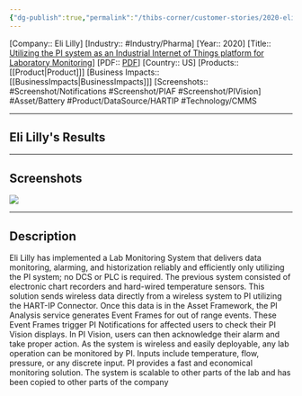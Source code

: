 ```yaml
---
{"dg-publish":true,"permalink":"/thibs-corner/customer-stories/2020-eli-lilly-utilizing-the-pi-system-as-an-industrial-internet-of-things-platform-for-laboratory-monitoring/","noteIcon":""}
---
```


[Company:: Eli Lilly]
[Industry:: #Industry/Pharma]
[Year:: 2020]
[Title:: [Utilizing the PI system as an Industrial Internet of Things platform for Laboratory Monitoring](https://resources.osisoft.com/presentations/utilizing-the-pi-system-as-an-industrial-internet-of-things-platform-for-laboratory-monitoring/)]
[PDF:: [PDF](https://cdn.osisoft.com/osi/presentations/2020-uc-san-francisco-online/UC20NA-D2LS04-Lilly-Baker-Utilizing-the-PI-system-as-an-Industrial-Internet-of%20Things-platform-for-Laboratory.pdf)]
[Country:: US]
[Products:: [[Product\|Product]]]
[Business Impacts:: [[BusinessImpacts\|BusinessImpacts]]]
[Screenshots:: #Screenshot/Notifications #Screenshot/PIAF #Screenshot/PIVision]
#Asset/Battery  #Product/DataSource/HARTIP  #Technology/CMMS

---
## Eli Lilly's Results

---
## Screenshots
![](https://i.imgur.com/hDrI4pJ.png)


---
## Description
Eli Lilly has implemented a Lab Monitoring System that delivers data monitoring, alarming, and historization reliably and efficiently only utilizing the PI system; no DCS or PLC is required. The previous system consisted of electronic chart recorders and hard-wired temperature sensors. This solution sends wireless data directly from a wireless system to PI utilizing the HART-IP Connector. Once this data is in the Asset Framework, the PI Analysis service generates Event Frames for out of range events. These Event Frames trigger PI Notifications for affected users to check their PI Vision displays. In PI Vision, users can then acknowledge their alarm and take proper action. As the system is wireless and easily deployable, any lab operation can be monitored by PI. Inputs include temperature, flow, pressure, or any discrete input. PI provides a fast and economical monitoring solution. The system is scalable to other parts of the lab and has been copied to other parts of the company